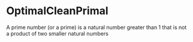 # OptimalCleanPrimal
A prime number (or a prime) is a natural number greater than 1 that is not a product of two smaller natural numbers
